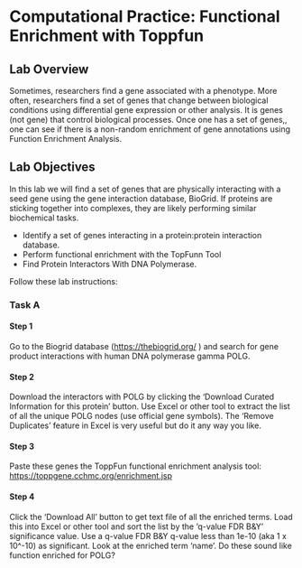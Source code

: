 # Computational Practice: Functional Enrichment with Toppfun

## Lab Overview 
Sometimes, researchers find a gene associated with a phenotype.  More often, researchers find a set of genes that change between biological conditions using differential gene expression or other analysis.  It is genes (not gene) that control biological processes.  Once one has a set of genes,, one can see if there is a non-random enrichment of gene annotations using Function Enrichment Analysis.

## Lab Objectives
In this lab we will find a set of genes that are physically interacting with a seed gene using the gene interaction database, BioGrid.  If proteins are sticking together into complexes, they are likely performing similar biochemical tasks.

* Identify a set of genes interacting in a protein:protein interaction database.
* Perform functional enrichment with the TopFunn Tool
* Find Protein Interactors With DNA Polymerase.

Follow these lab instructions:

### Task A

#### Step 1
Go to the Biogrid database (https://thebiogrid.org/ ) and search for gene product interactions with human DNA polymerase gamma POLG.

#### Step 2
Download the interactors with POLG by clicking the ‘Download Curated Information for this protein’ button.
Use Excel or other tool to extract the  list of all the unique POLG nodes (use official gene symbols).  The ‘Remove Duplicates’ feature in Excel is very useful but do it any way you like.
#### Step 3
Paste these genes the ToppFun functional enrichment analysis tool: https://toppgene.cchmc.org/enrichment.jsp

#### Step 4
Click the ‘Download All’ button to get text file of all the enriched terms.  Load this into Excel or other tool and sort the list by the ‘q-value FDR B&Y’ significance value.  Use a q-value FDR B&Y q-value less than 1e-10 (aka 1 x 10^-10) as significant. Look at the enriched term ‘name’.  Do these sound like function enriched for POLG?

